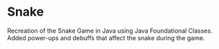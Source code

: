# Snake
Recreation of the Snake Game in Java using Java Foundational Classes. Added power-ups and debuffs that affect the snake during the game.
